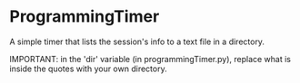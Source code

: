 # ProgrammingTimer
A simple timer that lists the session's info to a text file in a directory.

IMPORTANT: in the 'dir' variable (in programmingTimer.py), replace what is inside the
quotes with your own directory.
